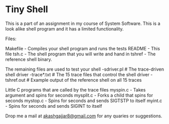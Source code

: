 # Tiny Shell

This is a part of an assignment in my course of System Software. This is a look alike shell program and it has a limited functionality.

Files:

Makefile	- Compiles your shell program and runs the tests
README		- This file
tsh.c		- The shell program that you will write and hand in
tshref		- The reference shell binary.

The remaining files are used to test your shell
	-sdriver.pl	# The trace-driven shell driver
	-trace*.txt	# The 15 trace files that control the shell driver
	-tshref.out 	# Example output of the reference shell on all 15 traces

Little C programs that are called by the trace files
myspin.c	- Takes argument <n> and spins for <n> seconds
mysplit.c	- Forks a child that spins for <n> seconds
mystop.c    - Spins for <n> seconds and sends SIGTSTP to itself
myint.c     - Spins for <n> seconds and sends SIGINT to itself

Drop me a mail at akashgajjar8@gmail.com for any quaries or suggestions.